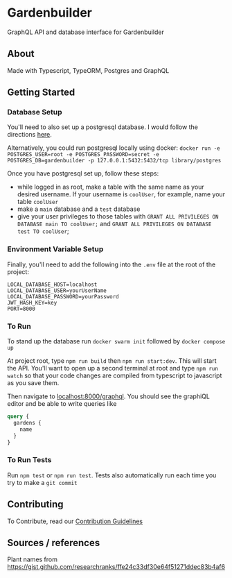 # Gardenbuilder

GraphQL API and database interface for Gardenbuilder

## About

Made with Typescript, TypeORM, Postgres and GraphQL

## Getting Started

### Database Setup

You'll need to also set up a postgresql database. I would follow the directions [here](https://tutorial-extensions.djangogirls.org/en/optional_postgresql_installation/).

Alternatively, you could run postgresql locally using docker: `docker run -e POSTGRES_USER=root -e POSTGRES_PASSWORD=secret -e POSTGRES_DB=gardenbuilder -p 127.0.0.1:5432:5432/tcp library/postgres`

Once you have postgresql set up, follow these steps:
- while logged in as root, make a table with the same name as your  desired username. If your username is `coolUser`, for example, name your table `coolUser`
- make a `main` database and a `test` database
- give your user privileges to those tables with `GRANT ALL PRIVILEGES ON DATABASE main TO coolUser;` and `GRANT ALL PRIVILEGES ON DATABASE test TO coolUser`;

### Environment Variable Setup

Finally, you'll need to add the following into the `.env` file at the root of the project:

```
LOCAL_DATABASE_HOST=localhost
LOCAL_DATABASE_USER=yourUserName
LOCAL_DATABASE_PASSWORD=yourPassword
JWT_HASH_KEY=key
PORT=8000
```

### To Run

To stand up the database run `docker swarm init` followed by `docker compose up`

At project root, type `npm run build` then `npm run start:dev`. This will start the API. You'll want to open up a second terminal at root and type `npm run watch` so that your code changes are compiled from typescript to javascript as you save them. 

Then navigate to [localhost:8000/graphql](http://localhost:8000/graphql).
You should see the graphiQL editor and be able to write queries like

```graphql
query {
  gardens {
    name
  }
}
```

### To Run Tests

Run `npm test` or `npm run test`. Tests also automatically run each time you try to make a `git commit`

## Contributing

To Contribute, read our [Contribution Guidelines](https://github.com/gardenbuilder/gardenbuilder-backend-typescript/blob/master/CONTRIBUTING.md#contributing)

## Sources / references

Plant names from https://gist.github.com/researchranks/ffe24c33df30e64f51271ddec83b4af6